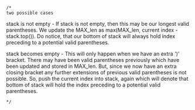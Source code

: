     /*
    two possible cases
    
stack is not empty - If stack is not empty, then this may be our longest valid parentheses. We update the MAX_len as max(MAX_len, current index - stack.top()). Do notice, that our bottom of stack will always hold index preceding to a potential valid parentheses.
    
stack becomes empty - This will only happen when we have an extra ')' bracket. There may have been valid parentheses previously which have been updated and stored in MAX_len. But, since we now have an extra closing bracket any further extensions of previous valid parentheses is not possible. So, push the current index into stack, again which will denote that bottom of stack will hold the index preceding to a potential valid parentheses.
    
    */
